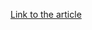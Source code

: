 [Link to the article](https://thedfirreport.com/2024/04/01/from-onenote-to-ransomnote-an-ice-cold-intrusion/)
